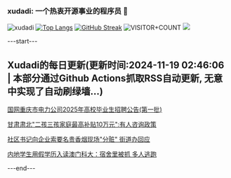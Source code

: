### xudadi: 一个热衷开源事业的程序员 👋

![xudadi](https://github-readme-stats-git-masterorgs-github-readme-stats-team.vercel.app/api?username=xudadi)
[![Top Langs](https://github-readme-stats.vercel.app/api/top-langs/?username=xudadi)](https://github.com/anuraghazra/github-readme-stats)
[![GitHub Streak](https://streak-stats.demolab.com?user=xudadi&locale=zh_Hans)](https://git.io/streak-stats)
![VISITOR+COUNT](https://komarev.com/ghpvc/?username=xudadi&label=VISITOR+COUNT)
![](https://raw.githubusercontent.com/xudadi/xudadi/main/assets/github-contribution-grid-snake.svg)


---start---

## Xudadi的每日更新(更新时间:2024-11-19 02:46:06 | 本部分通过Github Actions抓取RSS自动更新, 无意中实现了自动刷绿墙...)

[国网重庆市电力公司2025年高校毕业生招聘公告(第一批)](https://www.gongkaoleida.com/article/2198691)

[甘肃肃北"二孩三孩家庭最高补贴10万元":有人咨询政策](https://m.163.com/news/article/JHACE4IR051492T3.html)

[社区书记向企业索要名贵香烟现场"分赃" 街道办回应](https://m.163.com/news/article/JHA8413I053469M5.html)

[内地学生用假学历入读澳门科大：宿舍里被抓 多人逃跑](https://m.163.com/news/article/JHA71BI905129QAF.html)

---end---
